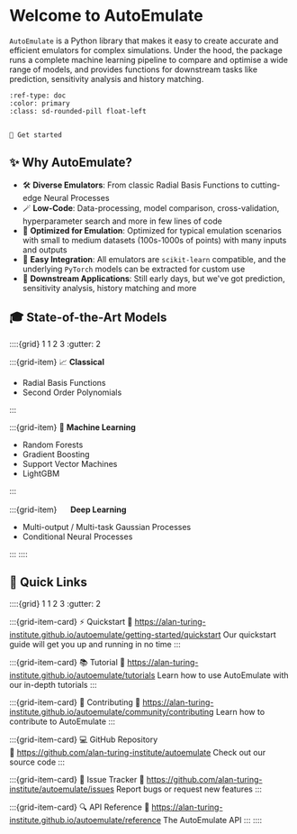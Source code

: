 # Welcome to AutoEmulate

`AutoEmulate` is a Python library that makes it easy to create accurate and efficient emulators for complex simulations. Under the hood, the package runs a complete machine learning pipeline to compare and optimise a wide range of models, and provides functions for downstream tasks like prediction, sensitivity analysis and history matching.

```{button-ref} getting-started/index
:ref-type: doc
:color: primary
:class: sd-rounded-pill float-left


🚀 Get started
```

## ✨ Why AutoEmulate?

- 🛠️ **Diverse Emulators**: From classic Radial Basis Functions to cutting-edge Neural Processes
- 🪄 **Low-Code**: Data-processing, model comparison, cross-validation, hyperparameter search and more in few lines of code
- 🎯 **Optimized for Emulation**: Optimized for typical emulation scenarios with small to medium datasets (100s-1000s of points) with many inputs and outputs
- 🔌 **Easy Integration**: All emulators are `scikit-learn` compatible, and the underlying `PyTorch` models can be extracted for custom use
- 🔮 **Downstream Applications**: Still early days, but we've got prediction, sensitivity analysis, history matching and more

## 🎓 State-of-the-Art Models

::::{grid} 1 1 2 3
:gutter: 2

:::{grid-item} 📈 **Classical**

- Radial Basis Functions
- Second Order Polynomials

:::

:::{grid-item} 🌳 **Machine Learning**

- Random Forests
- Gradient Boosting
- Support Vector Machines
- LightGBM

:::

:::{grid-item} <img src="https://pytorch.org/assets/images/pytorch-logo.png" height="16"/> **Deep Learning**

- Multi-output / Multi-task Gaussian Processes
- Conditional Neural Processes

:::
::::

## 🔗 Quick Links

::::{grid} 1 1 2 3
:gutter: 2

:::{grid-item-card} ⚡ Quickstart
:link: https://alan-turing-institute.github.io/autoemulate/getting-started/quickstart
Our quickstart guide will get you up and running in no time
:::

:::{grid-item-card} 📚 Tutorial
:link: https://alan-turing-institute.github.io/autoemulate/tutorials
Learn how to use AutoEmulate with our in-depth tutorials
:::

:::{grid-item-card} 👥 Contributing
:link: https://alan-turing-institute.github.io/autoemulate/community/contributing
Learn how to contribute to AutoEmulate
:::

:::{grid-item-card} 💻 GitHub Repository  
:link: https://github.com/alan-turing-institute/autoemulate
Check out our source code
:::

:::{grid-item-card} 🐛 Issue Tracker
:link: https://github.com/alan-turing-institute/autoemulate/issues
Report bugs or request new features
:::

:::{grid-item-card} 🔍 API Reference
:link: https://alan-turing-institute.github.io/autoemulate/reference
The AutoEmulate API
:::
::::
